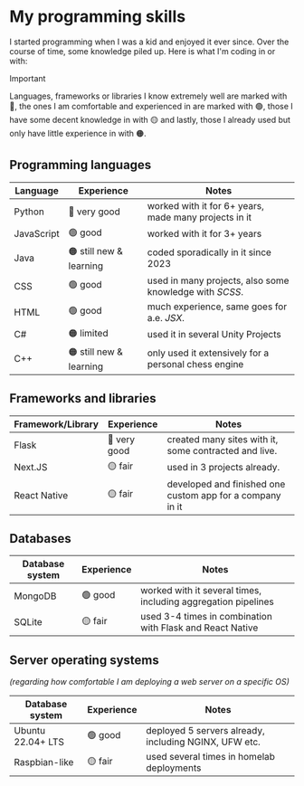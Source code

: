 # My programming skills

I started programming when I was a kid and enjoyed it ever since. Over the course of time,
some knowledge piled up. Here is what I'm coding in or with:

> [!IMPORTANT]
>
> Languages, frameworks or libraries I know extremely well are marked with 💠, the ones I am
> comfortable and experienced in are marked with 🟢, those I have some decent knowledge in
> with 🟡 and lastly, those I already used but only have little experience in with 🟠.


## Programming languages

| **Language**  | Experience 	            | Notes                                                 	|
|------------	|------------	            |-------------------------------------------------------	|
| Python     	| 💠 very good              | worked with it for 6+ years, made many projects in it 	|
| JavaScript 	| 🟢 good      	            | worked with it for 3+ years                           	|
| Java       	| 🟠 still new & learning	| coded sporadically in it since 2023                   	|
| CSS        	| 🟢 good     	            | used in many projects, also some knowledge with *SCSS*.  	|
| HTML       	| 🟢 good      	            | much experience, same goes for a.e. *JSX*.                |
| C#           	| 🟠 limited 	            | used it in several Unity Projects                         |
| C++           | 🟠 still new & learning   | only used it extensively for a personal chess engine      |

## Frameworks and libraries

| **Framework/Library** | Experience 	     | Notes                                                 	|
|----------------------	|------------	     |-------------------------------------------------------	|
| Flask              	| 💠 very good 	     | created many sites with it, some contracted and live.    |
| Next.JS              	| 🟡 fair     	     | used in 3 projects already.                           	|
| React Native          | 🟡 fair            | developed and finished one custom app for a company in it|

## Databases

| **Database system**   | Experience  | Notes                                                 	      |
|----------------------	|------------ |-------------------------------------------------------------  |
| MongoDB              	| 🟢 good  	  | worked with it several times, including aggregation pipelines |
| SQLite                | 🟡 fair     | used 3-4 times in combination with Flask and React Native     |

## Server operating systems

_(regarding how comfortable I am deploying a web server on a specific OS)_

| **Database system**   | Experience  | Notes                                                 	      |
|----------------------	|------------ |-------------------------------------------------------------  |
| Ubuntu 22.04+ LTS     | 🟢 good  	  | deployed 5 servers already, including NGINX, UFW etc.         |
| Raspbian-like         | 🟡 fair  	  | used several times in homelab deployments                     |
